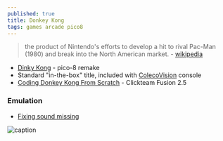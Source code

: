 ```yaml
---
published: true
title: Donkey Kong
tags: games arcade pico8
---
```

> the product of Nintendo's efforts to develop a hit to rival Pac-Man (1980) and break into the North American market. - [wikipedia](https://en.wikipedia.org/wiki/Donkey_Kong_(arcade_game))

- [Dinky Kong](https://www.lexaloffle.com/bbs/?tid=51877) - pico-8 remake
- Standard "in-the-box" title, included with [ColecoVision](https://en.wikipedia.org/wiki/ColecoVision) console 
- [Coding Donkey Kong From Scratch](https://www.youtube.com/watch?v=X8pf7pyMLnA&list=PLVC4FeTscK5CVlPi00MvMWRlytjEd5X8K) - Clickteam Fusion 2.5


### Emulation

- [Fixing sound missing](https://www.youtube.com/watch?v=_I1uJyppFW0)


![caption](https://external-content.duckduckgo.com/iu/?u=https%3A%2F%2Fpinballandmore.com%2Fwp%2Fwp-content%2Fuploads%2F2016%2F10%2FIMG_5840.jpg&f=1&nofb=1&ipt=3efb28c56719835fc80202b0c8778700cf47aa84c5c9e070a0a7dc52f0967347&ipo=images)
